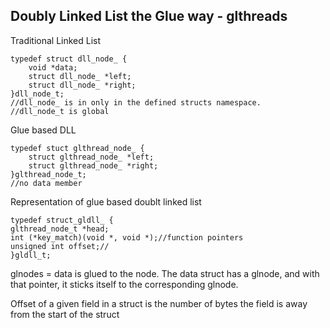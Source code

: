 ## Doubly Linked List the Glue way - glthreads
<p>Traditional Linked List</p>
<pre><code>typedef struct dll_node_ {
	void *data;
	struct dll_node_ *left;
	struct dll_node_ *right;
}dll_node_t;
//dll_node_ is in only in the defined structs namespace.
//dll_node_t is global</code></pre>
<p>Glue based DLL</p>
<pre><code>typedef stuct glthread_node_ {
	struct glthread_node_ *left;
	struct glthread_node_ *right;
}glthread_node_t;
//no data member</code></pre>
<p>Representation of glue based doublt linked list</p>
<pre><code>typedef struct_gldll_ {
glthread_node_t *head;
int (*key_match)(void *, void *);//function pointers
unsigned int offset;//
}gldll_t;</code></pre>
<p>glnodes = data is glued to the node. The data struct has a glnode, and with that pointer, it sticks itself to the corresponding glnode.</p>
<p>Offset of a given field in a struct is the number of bytes the field is away from the start of the struct</p>
